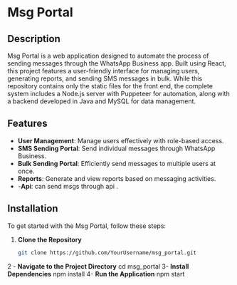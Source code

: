 # Msg Portal

## Description
Msg Portal is a web application designed to automate the process of sending messages through the WhatsApp Business app. Built using React, this project features a user-friendly interface for managing users, generating reports, and sending SMS messages in bulk. While this repository contains only the static files for the front end, the complete system includes a Node.js server with Puppeteer for automation, along with a backend developed in Java and MySQL for data management.

## Features
- **User Management**: Manage users effectively with role-based access.
- **SMS Sending Portal**: Send individual messages through WhatsApp Business.
- **Bulk Sending Portal**: Efficiently send messages to multiple users at once.
- **Reports**: Generate and view reports based on messaging activities.
- -**Api**: can send msgs through api .

## Installation
To get started with the Msg Portal, follow these steps:

1. **Clone the Repository**
   ```bash
   git clone https://github.com/YourUsername/msg_portal.git
2 - **Navigate to the Project Directory**
cd msg_portal
3- **Install Dependencies**
npm install
4- **Run the Application**
npm start
